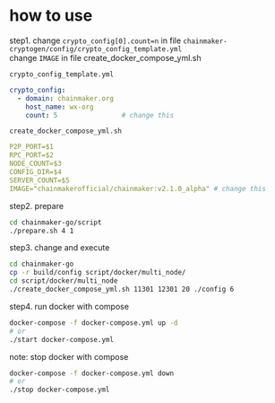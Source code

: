 
# how to use

step1. change `crypto_config[0].count=n` in file `chainmaker-cryptogen/config/crypto_config_template.yml`
<br> change `IMAGE` in file create_docker_compose_yml.sh

`crypto_config_template.yml`
```yaml
crypto_config:
  - domain: chainmaker.org
    host_name: wx-org
    count: 5                # change this
```
`create_docker_compose_yml.sh`
```yaml
P2P_PORT=$1
RPC_PORT=$2
NODE_COUNT=$3
CONFIG_DIR=$4
SERVER_COUNT=$5
IMAGE="chainmakerofficial/chainmaker:v2.1.0_alpha" # change this
```

step2. prepare 
```sh
cd chainmaker-go/script 
./prepare.sh 4 1
```

step3. change and execute 
```sh
cd chainmaker-go
cp -r build/config script/docker/multi_node/
cd script/docker/multi_node
./create_docker_compose_yml.sh 11301 12301 20 ./config 6
```
step4. run docker with compose 
```sh
docker-compose -f docker-compose.yml up -d
# or 
./start docker-compose.yml
```

note: stop docker with compose
```sh
docker-compose -f docker-compose.yml down
# or
./stop docker-compose.yml
```

